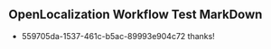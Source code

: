 ## OpenLocalization Workflow Test MarkDown
* 559705da-1537-461c-b5ac-89993e904c72 thanks!

<!--HONumber=Sep16_HO1-->


